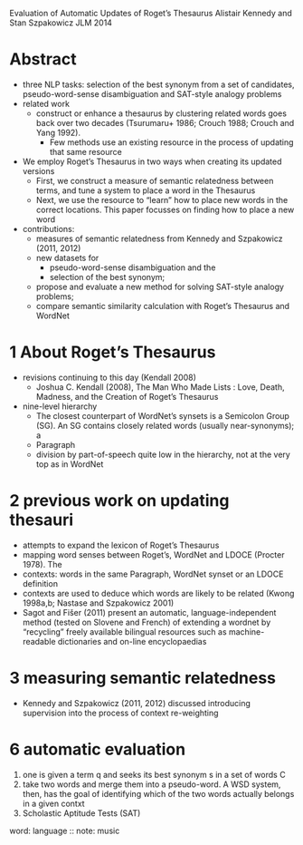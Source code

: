 Evaluation of Automatic Updates of Roget’s Thesaurus
Alistair Kennedy and Stan Szpakowicz
JLM 2014

# Abstract

* three NLP tasks: selection of the best synonym from a set of candidates,
  pseudo-word-sense disambiguation and SAT-style analogy problems
* related work
  * construct or enhance a thesaurus by clustering related words goes back over
    two decades (Tsurumaru+ 1986; Crouch 1988; Crouch and Yang 1992). 
    * Few methods use an existing resource in the process of updating that same
    resource
* We employ Roget’s Thesaurus in two ways when creating its updated versions
  * First, we construct a measure of semantic relatedness between terms, and
    tune a system to place a word in the Thesaurus
  * Next, we use the resource to “learn” how to place new words in the correct
    locations. This paper focusses on finding how to place a new word
* contributions:
  * measures of semantic relatedness from Kennedy and Szpakowicz (2011, 2012)
  * new datasets for
    * pseudo-word-sense disambiguation and the
    * selection of the best synonym;
  * propose and evaluate a new method for solving SAT-style analogy problems;
  * compare semantic similarity calculation with Roget’s Thesaurus and WordNet

# 1 About Roget’s Thesaurus

* revisions continuing to this day (Kendall 2008)
  * Joshua C. Kendall (2008), The Man Who Made Lists : Love, Death, Madness, and
    the Creation of Roget’s Thesaurus
* nine-level hierarchy
  * The closest counterpart of WordNet’s synsets is a Semicolon Group (SG).  An
    SG contains closely related words (usually near-synonyms); a
  * Paragraph
  * division by part-of-speech quite low in the hierarchy, not at the very top
    as in WordNet

# 2 previous work on updating thesauri

* attempts to expand the lexicon of Roget’s Thesaurus
* mapping word senses between Roget’s, WordNet and LDOCE (Procter 1978). The
* contexts: words in the same Paragraph, WordNet synset or an LDOCE definition
* contexts are used to deduce which words are likely to be related 
  (Kwong 1998a,b; Nastase and Szpakowicz 2001)
* Sagot and Fišer (2011) present an automatic, language-independent method
  (tested on Slovene and French) of extending a wordnet by “recycling” freely
  available bilingual resources such as machine-readable dictionaries and
  on-line encyclopaedias

# 3 measuring semantic relatedness

* Kennedy and Szpakowicz (2011, 2012) discussed introducing supervision into
  the process of context re-weighting

# 6 automatic evaluation

1. one is given a term q and seeks its best synonym s in a set of words C 
2. take two words and merge them into a pseudo-word. A WSD system, then, has the
   goal of identifying which of the two words actually belongs in a given contxt
3. Scholastic Aptitude Tests (SAT)

word: language :: note: music
